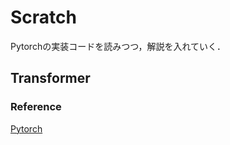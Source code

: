 # Scratch
Pytorchの実装コードを読みつつ，解説を入れていく．

## Transformer

### Reference
[Pytorch](https://pytorch.org/docs/stable/_modules/torch/nn/modules/transformer.html#Transformer.generate_square_subsequent_mask)
